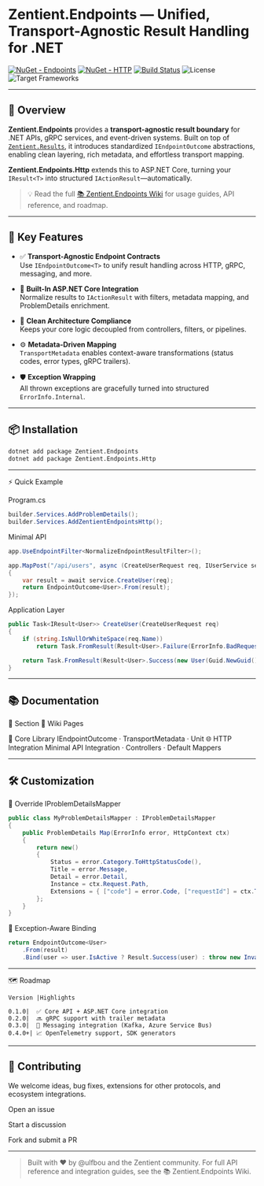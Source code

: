# Zentient.Endpoints — Unified, Transport-Agnostic Result Handling for .NET

[![NuGet - Endpoints](https://img.shields.io/nuget/v/Zentient.Endpoints?label=Zentient.Endpoints)](https://www.nuget.org/packages/Zentient.Endpoints)
[![NuGet - HTTP](https://img.shields.io/nuget/v/Zentient.Endpoints.Http?label=Zentient.Endpoints.Http)](https://www.nuget.org/packages/Zentient.Endpoints.Http)
[![Build Status](https://img.shields.io/github/actions/workflow/status/ulfbou/Zentient.Endpoints/build.yml?branch=main)](https://github.com/ulfbou/Zentient.Endpoints/actions)
![License](https://img.shields.io/github/license/ulfbou/Zentient.Endpoints)
![Target Frameworks](https://img.shields.io/badge/.NET-8.0%20%7C%209.0-blue)

---

## 🧭 Overview

**Zentient.Endpoints** provides a **transport-agnostic result boundary** for .NET APIs, gRPC services, and event-driven systems. Built on top of [`Zentient.Results`](https://github.com/ulfbou/Zentient.Results), it introduces standardized `IEndpointOutcome` abstractions, enabling clean layering, rich metadata, and effortless transport mapping.

**Zentient.Endpoints.Http** extends this to ASP.NET Core, turning your `IResult<T>` into structured `IActionResult`—automatically.

> 💡 Read the full [📚 Zentient.Endpoints Wiki](https://github.com/ulfbou/Zentient.Endpoints/wiki) for usage guides, API reference, and roadmap.

---

## 🎯 Key Features

- ✅ **Transport-Agnostic Endpoint Contracts**  
  Use `IEndpointOutcome<T>` to unify result handling across HTTP, gRPC, messaging, and more.

- 📡 **Built-In ASP.NET Core Integration**  
  Normalize results to `IActionResult` with filters, metadata mapping, and ProblemDetails enrichment.

- 🧱 **Clean Architecture Compliance**  
  Keeps your core logic decoupled from controllers, filters, or pipelines.

- ⚙️ **Metadata-Driven Mapping**  
  `TransportMetadata` enables context-aware transformations (status codes, error types, gRPC trailers).

- 🛡️ **Exception Wrapping**  
  All thrown exceptions are gracefully turned into structured `ErrorInfo.Internal`.

---

## 📦 Installation

```bash
dotnet add package Zentient.Endpoints
dotnet add package Zentient.Endpoints.Http
```

---

⚡ Quick Example

Program.cs

```csharp 
builder.Services.AddProblemDetails();
builder.Services.AddZentientEndpointsHttp();
```

Minimal API

```csharp 
app.UseEndpointFilter<NormalizeEndpointResultFilter>();

app.MapPost("/api/users", async (CreateUserRequest req, IUserService service) =>
{
    var result = await service.CreateUser(req);
    return EndpointOutcome<User>.From(result);
});
```

Application Layer

```csharp
public Task<IResult<User>> CreateUser(CreateUserRequest req)
{
    if (string.IsNullOrWhiteSpace(req.Name))
        return Task.FromResult(Result<User>.Failure(ErrorInfo.BadRequest("NameRequired")));

    return Task.FromResult(Result<User>.Success(new User(Guid.NewGuid(), req.Name)));
}
```

---

## 📚 Documentation

📁 Section	📄 Wiki Pages

🔧 Core Library	IEndpointOutcome · TransportMetadata · Unit
🌐 HTTP Integration	Minimal API Integration · Controllers · Default Mappers



---

## 🛠️ Customization

🔄 Override IProblemDetailsMapper

```csharp 
public class MyProblemDetailsMapper : IProblemDetailsMapper
{
    public ProblemDetails Map(ErrorInfo error, HttpContext ctx)
    {
        return new()
        {
            Status = error.Category.ToHttpStatusCode(),
            Title = error.Message,
            Detail = error.Detail,
            Instance = ctx.Request.Path,
            Extensions = { ["code"] = error.Code, ["requestId"] = ctx.TraceIdentifier }
        };
    }
}
```

🔐 Exception-Aware Binding

```csharp 
return EndpointOutcome<User>
    .From(result)
    .Bind(user => user.IsActive ? Result.Success(user) : throw new InvalidOperationException());
```

---

🗺 Roadmap

```
Version	|Highlights

0.1.0|	✅ Core API + ASP.NET Core integration
0.2.0|	🔜 gRPC support with trailer metadata
0.3.0|	🔄 Messaging integration (Kafka, Azure Service Bus)
0.4.0+| 📈 OpenTelemetry support, SDK generators
```


---

## 🤝 Contributing

We welcome ideas, bug fixes, extensions for other protocols, and ecosystem integrations.

Open an issue

Start a discussion

Fork and submit a PR



---

> Built with ❤️ by @ulfbou and the Zentient community.
For full API reference and integration guides, see the 📚 Zentient.Endpoints Wiki.
